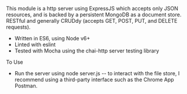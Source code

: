 This module is a http server using ExpressJS which accepts only JSON resources,
and is backed by a persistent MongoDB as a document store.
RESTful and generally CRUDdy (accepts GET, POST, PUT, and DELETE requests).

* Written in ES6, using Node v6+
* Linted with eslint
* Tested with Mocha using the chai-http server testing library

To Use
* Run the server using node server.js -- to interact with the file store,
I recommend using a third-party interface such as the Chrome App Postman.